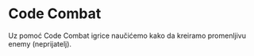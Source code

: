 
# Code Combat

Uz pomoć Code Combat igrice naučićemo kako da kreiramo promenljivu enemy (neprijatelj).
